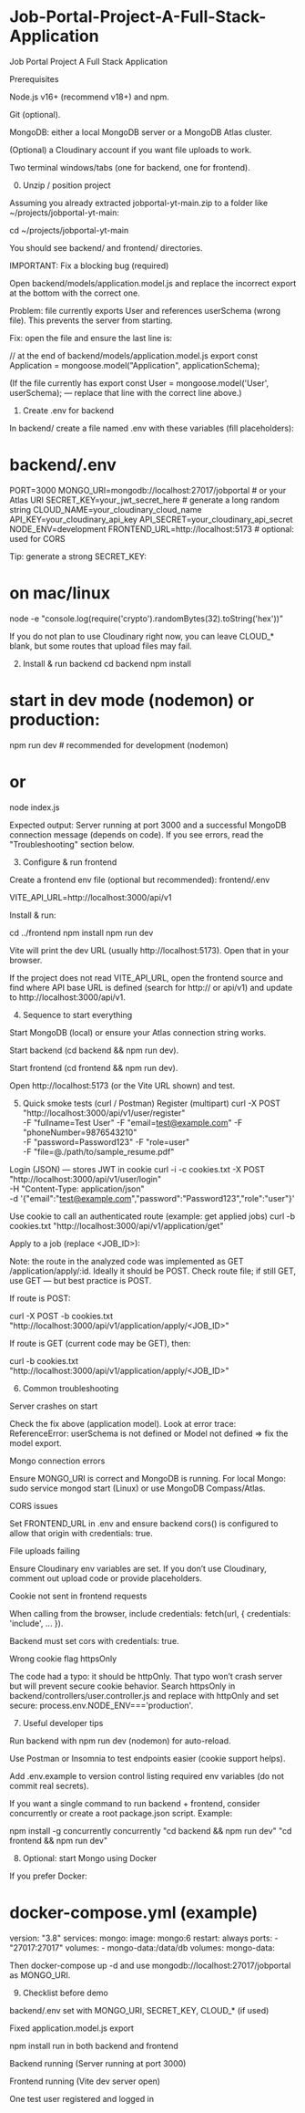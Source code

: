 # Job-Portal-Project-A-Full-Stack-Application
Job Portal Project A Full Stack Application

Prerequisites

Node.js v16+ (recommend v18+) and npm.

Git (optional).

MongoDB: either a local MongoDB server or a MongoDB Atlas cluster.

(Optional) a Cloudinary account if you want file uploads to work.

Two terminal windows/tabs (one for backend, one for frontend).






0) Unzip / position project

Assuming you already extracted jobportal-yt-main.zip to a folder like ~/projects/jobportal-yt-main:

cd ~/projects/jobportal-yt-main


You should see backend/ and frontend/ directories.

IMPORTANT: Fix a blocking bug (required)

Open backend/models/application.model.js and replace the incorrect export at the bottom with the correct one.

Problem: file currently exports User and references userSchema (wrong file). This prevents the server from starting.

Fix: open the file and ensure the last line is:

// at the end of backend/models/application.model.js
export const Application = mongoose.model("Application", applicationSchema);


(If the file currently has export const User = mongoose.model('User', userSchema); — replace that line with the correct line above.)






1) Create .env for backend

In backend/ create a file named .env with these variables (fill placeholders):

# backend/.env
PORT=3000
MONGO_URI=mongodb://localhost:27017/jobportal   # or your Atlas URI
SECRET_KEY=your_jwt_secret_here                 # generate a long random string
CLOUD_NAME=your_cloudinary_cloud_name
API_KEY=your_cloudinary_api_key
API_SECRET=your_cloudinary_api_secret
NODE_ENV=development
FRONTEND_URL=http://localhost:5173              # optional: used for CORS


Tip: generate a strong SECRET_KEY:

# on mac/linux
node -e "console.log(require('crypto').randomBytes(32).toString('hex'))"


If you do not plan to use Cloudinary right now, you can leave CLOUD_* blank, but some routes that upload files may fail.



2) Install & run backend
cd backend
npm install
# start in dev mode (nodemon) or production:
npm run dev     # recommended for development (nodemon)
# or
node index.js


Expected output: Server running at port 3000 and a successful MongoDB connection message (depends on code). If you see errors, read the "Troubleshooting" section below.



3) Configure & run frontend

Create a frontend env file (optional but recommended): frontend/.env

VITE_API_URL=http://localhost:3000/api/v1


Install & run:

cd ../frontend
npm install
npm run dev


Vite will print the dev URL (usually http://localhost:5173). Open that in your browser.

If the project does not read VITE_API_URL, open the frontend source and find where API base URL is defined (search for http:// or api/v1) and update to http://localhost:3000/api/v1.




4) Sequence to start everything

Start MongoDB (local) or ensure your Atlas connection string works.

Start backend (cd backend && npm run dev).

Start frontend (cd frontend && npm run dev).

Open http://localhost:5173 (or the Vite URL shown) and test.




5) Quick smoke tests (curl / Postman)
Register (multipart)
curl -X POST "http://localhost:3000/api/v1/user/register" \
  -F "fullname=Test User" -F "email=test@example.com" -F "phoneNumber=9876543210" \
  -F "password=Password123" -F "role=user" \
  -F "file=@./path/to/sample_resume.pdf"

Login (JSON) — stores JWT in cookie
curl -i -c cookies.txt -X POST "http://localhost:3000/api/v1/user/login" \
  -H "Content-Type: application/json" \
  -d '{"email":"test@example.com","password":"Password123","role":"user"}'

Use cookie to call an authenticated route (example: get applied jobs)
curl -b cookies.txt "http://localhost:3000/api/v1/application/get"

Apply to a job (replace <JOB_ID>):

Note: the route in the analyzed code was implemented as GET /application/apply/:id. Ideally it should be POST. Check route file; if still GET, use GET — but best practice is POST.

If route is POST:

curl -X POST -b cookies.txt "http://localhost:3000/api/v1/application/apply/<JOB_ID>"


If route is GET (current code may be GET), then:

curl -b cookies.txt "http://localhost:3000/api/v1/application/apply/<JOB_ID>"




6) Common troubleshooting

Server crashes on start

Check the fix above (application model). Look at error trace: ReferenceError: userSchema is not defined or Model not defined => fix the model export.

Mongo connection errors

Ensure MONGO_URI is correct and MongoDB is running. For local Mongo: sudo service mongod start (Linux) or use MongoDB Compass/Atlas.

CORS issues

Set FRONTEND_URL in .env and ensure backend cors() is configured to allow that origin with credentials: true.

File uploads failing

Ensure Cloudinary env variables are set. If you don’t use Cloudinary, comment out upload code or provide placeholders.

Cookie not sent in frontend requests

When calling from the browser, include credentials: fetch(url, { credentials: 'include', ... }).

Backend must set cors with credentials: true.

Wrong cookie flag httpsOnly

The code had a typo: it should be httpOnly. That typo won’t crash server but will prevent secure cookie behavior. Search httpsOnly in backend/controllers/user.controller.js and replace with httpOnly and set secure: process.env.NODE_ENV==='production'.




7) Useful developer tips

Run backend with npm run dev (nodemon) for auto-reload.

Use Postman or Insomnia to test endpoints easier (cookie support helps).

Add .env.example to version control listing required env variables (do not commit real secrets).

If you want a single command to run backend + frontend, consider concurrently or create a root package.json script. Example:

npm install -g concurrently
concurrently "cd backend && npm run dev" "cd frontend && npm run dev"




8) Optional: start Mongo using Docker

If you prefer Docker:

# docker-compose.yml (example)
version: "3.8"
services:
  mongo:
    image: mongo:6
    restart: always
    ports:
      - "27017:27017"
    volumes:
      - mongo-data:/data/db
volumes:
  mongo-data:


Then docker-compose up -d and use mongodb://localhost:27017/jobportal as MONGO_URI.




9) Checklist before demo

 backend/.env set with MONGO_URI, SECRET_KEY, CLOUD_* (if used)

 Fixed application.model.js export

 npm install run in both backend and frontend

 Backend running (Server running at port 3000)

 Frontend running (Vite dev server open)

 One test user registered and logged in
